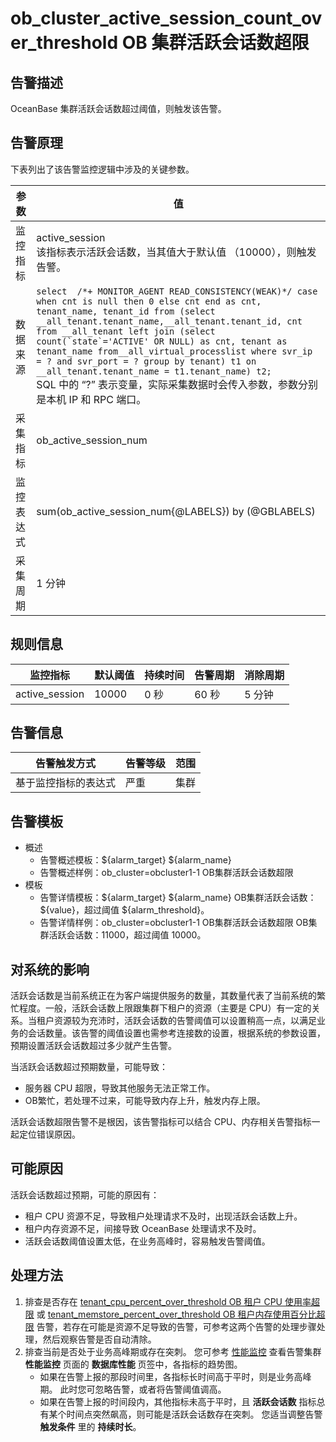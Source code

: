 # ob_cluster_active_session_count_over_threshold OB 集群活跃会话数超限

## 告警描述

OceanBase 集群活跃会话数超过阈值，则触发该告警。

## 告警原理

下表列出了该告警监控逻辑中涉及的关键参数。

| **参数** | **值** |
| --- | --- |
| 监控指标 | active_session</br> 该指标表示活跃会话数，当其值大于默认值 （10000），则触发告警。 |
| 数据来源 | ```select  /*+ MONITOR_AGENT READ_CONSISTENCY(WEAK)*/ case when cnt is null then 0 else cnt end as cnt, tenant_name, tenant_id from (select __all_tenant.tenant_name,__all_tenant.tenant_id, cnt from __all_tenant left join (select count(`state`='ACTIVE' OR NULL) as cnt, tenant as tenant_name from__all_virtual_processlist where svr_ip = ? and svr_port = ? group by tenant) t1 on __all_tenant.tenant_name = t1.tenant_name) t2;``` </br>SQL 中的 “?” 表示变量，实际采集数据时会传入参数，参数分别是本机 IP 和 RPC 端口。 |
| 采集指标 | ob_active_session_num |
| 监控表达式 | sum(ob_active_session_num{@LABELS}) by (@GBLABELS) |
| 采集周期 | 1 分钟 |

## 规则信息

| **监控指标** | **默认阈值** | **持续时间** | **告警周期** | **消除周期** |
| --- | --- | --- | --- | --- |
| active_session | 10000 | 0 秒 | 60 秒 | 5 分钟 |

## 告警信息

| **告警触发方式** | **告警等级** | **范围** |
| --- | --- | --- |
| 基于监控指标的表达式 | 严重 | 集群 |

## 告警模板

* 概述
  * 告警概述模板：\${alarm_target} ${alarm_name}
  * 告警概述样例：ob_cluster=obcluster1-1 OB集群活跃会话数超限
* 模板
  * 告警详情模板：\${alarm_target} \${alarm_name} OB集群活跃会话数：\${value}，超过阈值 ${alarm_threshold}。
  * 告警详情样例：ob_cluster=obcluster1-1 OB集群活跃会话数超限 OB集群活跃会话数：11000，超过阈值 10000。

## 对系统的影响

活跃会话数是当前系统正在为客户端提供服务的数量，其数量代表了当前系统的繁忙程度。一般，活跃会话数上限跟集群下租户的资源（主要是 CPU）有一定的关系。当租户资源较为充沛时，活跃会话数的告警阈值可以设置稍高一点，以满足业务的会话数量。该告警的阈值设置也需参考连接数的设置，根据系统的参数设置，预期设置活跃会话数超过多少就产生告警。

当活跃会话数超过预期数量，可能导致：
* 服务器 CPU 超限，导致其他服务无法正常工作。
* OB繁忙，若处理不过来，可能导致内存上升，触发内存上限。

活跃会话数超限告警不是根因，该告警指标可以结合 CPU、内存相关告警指标一起定位错误原因。

## 可能原因

活跃会话数超过预期，可能的原因有：

* 租户 CPU 资源不足，导致租户处理请求不及时，出现活跃会话数上升。
* 租户内存资源不足，间接导致 OceanBase 处理请求不及时。
* 活跃会话数阈值设置太低，在业务高峰时，容易触发告警阈值。

## 处理方法

1. 排查是否存在 [tenant_cpu_percent_over_threshold OB 租户 CPU 使用率超限](54.tenant_cpu_percent_over_threshold-tenant-cpu-percent-over-threshold.md) 或 [tenant_memstore_percent_over_threshold OB 租户内存使用百分比超限](36.tenant_memstore_percent_over_threshold-ob-tenant-memory-usage-percentage-exceeds-the-upper-limit.md) 告警，若存在可能是资源不足导致的告警，可参考这两个告警的处理步骤处理，然后观察告警是否自动清除。
2. 排查当前是否处于业务高峰期或存在突刺。
   您可参考 [性能监控](../../3.ob-cloud-platform/4.manage-clusters/8.cluster-performance-monitoring.md) 查看告警集群 **性能监控** 页面的 **数据库性能** 页签中，各指标的趋势图。
   * 如果在告警上报的那段时间里，各指标长时间高于平时，则是业务高峰期。
  此时您可忽略告警，或者将告警阈值调高。
   * 如果在告警上报的时间段内，其他指标未高于平时，且 **活跃会话数** 指标总有某个时间点突然飙高，则可能是活跃会话数存在突刺。
    您适当调整告警 **触发条件** 里的 **持续时长**。
